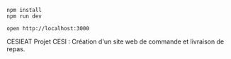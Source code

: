 ```
npm install
npm run dev
```

```
open http://localhost:3000
```


CESIEAT
Projet CESI : Création d'un site web de commande et livraison de repas.